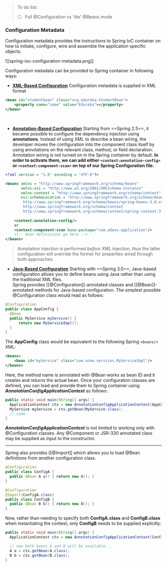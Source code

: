 > To do list:
> -	[ ] Full @Configuration vs 'lite' @Beans mode

### Configuration Metadata

Configuration metadata provides the instructions to Spring IoC container on how to initiate, configure, wire and assemble the application specific objects.

![[spring-ioc-configuration-metadata.png]]

Configuration metadata can be provided to Spring container in following ways:

-	<u>**XML-Based Configuration**</u>
Configuration metadata is supplied in XML format

```xml
<bean id="studentbean" class="org.edureka.StudentBean">
	<property name="name" value="Edureka"></property>
</bean>
```
<br>

-	<u>**Annotation-Based Configuration**</u>
Starting from ==Spring 2.5==, it became possible to configure the dependency injection using **annotations**. Instead of using XML to describe a bean wiring, the developer moves the configuration into the component class itself by using annotations on the relevant class, method, or field declaration.<br>
Annotation wiring is not turned on in the Spring container by default. **In order to activate them, we can add either `<context:annotation-config>` or `<context:component-scan>` on top of our Spring Configuration file.**

```xml
<?xml version = "1.0" encoding = "UTF-8"?>

<beans xmlns = "http://www.springframework.org/schema/beans" 
	   xmlns:xsi = "http://www.w3.org/2001/XMLSchema-instance" 
	   xmlns:context = "http://www.springframework.org/schema/context"
	   xsi:schemaLocation = "http://www.springframework.org/schema/beans
		http://www.springframework.org/schema/beans/spring-beans-3.0.xsd
		http://www.springframework.org/schema/context
		http://www.springframework.org/schema/context/spring-context-3.0.xsd">
	
	<context:annotation-config/>
	or
	<context:component-scan base-package="com.adeos.application"/>
	<!-- bean definitions go here -->
</beans>
```

> Annotation injection is performed _before_ XML injection, thus the latter configuration will override the former for properties wired through both approaches.


-	<u>**Java-Based Configuration**</u>
Starting with ==Spring 3.0==, Java-based configuration allows you to define beans using Java rather than using the traditional XML files.<br>
Spring provides [[@Configuration]]-annotated classes and [[@Bean]]-annotated methods for Java-based configuration. The simplest possible @Configuration class would read as follows:
```java
@Configuration
public class AppConfig {
  @Bean
  public MyService myService() {
      return new MyServiceImpl();
  }
}
```

The **AppConfig** class would be equivalent to the following Spring `<beans/>` XML:
```xml
<beans>
	<bean id="myService" class="com.acme.services.MyServiceImpl"/>
</beans>
```

Here, the method name is annotated with @Bean works as bean ID and it creates and returns the actual bean. Once your configuration classes are defined, you can load and provide them to Spring container using _**AnnotationConfigApplicationContext**_ as follows:

```java
public static void main(String[] args) {
  ApplicationContext ctx = new AnnotationConfigApplicationContext(AppConfig.class);
  MyService myService = ctx.getBean(MyService.class);
  // code
}
```

_**AnnotationConfigApplicationContext**_ is not limited to working only with @Configuration classes. Any @Component or JSR-330 annotated class may be supplied as input to the constructor. <hr>

Spring also provides [[@Import]] which allows you to load @Bean definitions from another configuration class.

```java
@Configuration
public class ConfigA {
  public @Bean A a() { return new A(); }
}

@Configuration
@Import(ConfigA.class)
public class ConfigB {
  public @Bean B b() { return new B(); }
}
```

Now, rather than needing to specify both **ConfigA.class** and **ConfigB.class** when instantiating the context, only **ConfigB** needs to be supplied explicitly:

```java
public static void main(String[] args) {
  ApplicationContext ctx = new AnnotationConfigApplicationContext(ConfigB.class);

  // now both beans A and B will be available...
  A a = ctx.getBean(A.class);
  B b = ctx.getBean(B.class);
}
```

